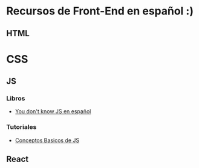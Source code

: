# Recursos de Front-End en español :) 

## HTML
# CSS
## JS

### Libros
- [You don't know JS en español](https://daniel-morales.gitbook.io/javascript-avanzado-en-espanol/chapter1/3-en-ydkjs)

### Tutoriales

- [Conceptos Basicos de JS](https://www.youtube.com/watch?v=ygA5U7Wgsg8&list=PLfWyZ8S-XzecAttp3QU-gBBXvMqEZTQXB)


## React 
